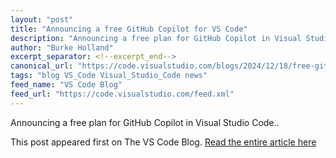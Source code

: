```yaml
---
layout: "post"
title: "Announcing a free GitHub Copilot for VS Code"
description: "Announcing a free plan for GitHub Copilot in Visual Studio Code.."
author: "Burke Holland"
excerpt_separator: <!--excerpt_end-->
canonical_url: "https://code.visualstudio.com/blogs/2024/12/18/free-github-copilot"
tags: "blog VS_Code Visual_Studio_Code news"
feed_name: "VS Code Blog"
feed_url: "https://code.visualstudio.com/feed.xml"
---
```


Announcing a free plan for GitHub Copilot in Visual Studio Code..<!--excerpt_end-->

This post appeared first on The VS Code Blog. [Read the entire article here](https://code.visualstudio.com/blogs/2024/12/18/free-github-copilot)
